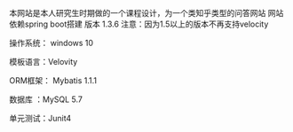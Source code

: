 本网站是本人研究生时期做的一个课程设计，为一个类知乎类型的问答网站
网站依赖spring boot搭建  版本 1.3.6  注意：因为1.5以上的版本不再支持velocity

操作系统： windows 10

模板语言：Velovity

ORM框架： Mybatis 1.1.1

数据库 ：MySQL 5.7

单元测试：Junit4